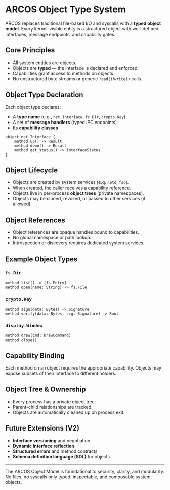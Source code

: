 # ARCOS Object Type System

ARCOS replaces traditional file-based I/O and syscalls with a **typed object model**. Every kernel-visible entity is a structured object with well-defined interfaces, message endpoints, and capability gates.

## Core Principles

* All system entities are objects.
* Objects are **typed** — the interface is declared and enforced.
* Capabilities grant access to methods on objects.
* No unstructured byte streams or generic `read()`/`write()` calls.

## Object Type Declaration

Each object type declares:

* A **type name** (e.g., `net.Interface`, `fs.Dir`, `crypto.Key`)
* A set of **message handlers** (typed IPC endpoints)
* Its **capability classes**

```text
object net.Interface {
    method up() -> Result
    method down() -> Result
    method get_status() -> InterfaceStatus
}
```

## Object Lifecycle

* Objects are created by system services (e.g. `netd`, `fsd`).
* When created, the caller receives a capability reference.
* Objects live in per-process **object trees** (private namespaces).
* Objects may be cloned, revoked, or passed to other services (if allowed).

## Object References

* Object references are opaque handles bound to capabilities.
* No global namespace or path lookup.
* Introspection or discovery requires dedicated system services.

## Example Object Types

### `fs.Dir`

```text
method list() -> [fs.Entry]
method open(name: String) -> fs.File
```

### `crypto.Key`

```text
method sign(data: Bytes) -> Signature
method verify(data: Bytes, sig: Signature) -> Bool
```

### `display.Window`

```text
method draw(cmd: DrawCommand)
method close()
```

## Capability Binding

Each method on an object requires the appropriate capability.
Objects may expose subsets of their interface to different holders.

## Object Tree & Ownership

* Every process has a private object tree.
* Parent-child relationships are tracked.
* Objects are automatically cleaned up on process exit.

## Future Extensions (V2)

* **Interface versioning** and negotiation
* **Dynamic interface reflection**
* **Structured errors** and method contracts
* **Schema definition language (SDL)** for objects

---

The ARCOS Object Model is foundational to security, clarity, and modularity. No files, no syscalls only typed, inspectable, and composable system objects.
